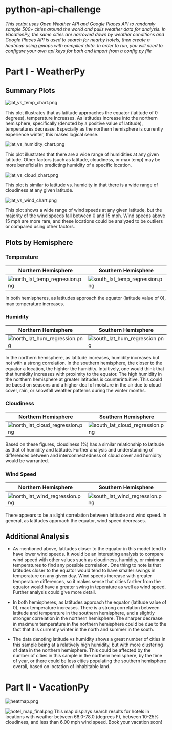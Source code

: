 # python-api-challenge
*This script uses Open Weather API and Google Places API to randomly sample 500+ cities around the world and pulls weather data for analysis. In VacationPy, the same cities are narrowed down by weather conditions and Google Places API is used to search for nearby hotels, then create a heatmap using gmaps with compiled data.*
*In order to run, you will need to configure your own api keys for both and import from a config.py file*

# Part I - WeatherPy 
## Summary Plots
![lat_vs_temp_chart.png](output_data/lat_vs_temp_chart.png?raw=true "Title")

This plot illustrates that as latitude approaches the equator (latitude of 0 degrees), temperature increases. As latitudes increase into the northern hemisphere, specifically (denoted by a positive value of latitude), temperatures decrease. Especially as the northern hemisphere is currently experience winter, this makes logical sense. 


![lat_vs_humidity_chart.png](output_data/lat_vs_humidity_chart.png?raw=true "Title")

This plot illustrates that there are a wide range of humidities at any given latitude. Other factors (such as latitude, cloudiness, or max temp) may be more beneficial in predicting humidity of a specific location. 

![lat_vs_cloud_chart.png](output_data/lat_vs_cloud_chart.png?raw=true "Title")

This plot is similar to latitude vs. humidity in that there is a wide range of cloudiness at any given latitude.

![lat_vs_wind_chart.png](output_data/lat_vs_wind_chart.png?raw=true "Title")

This plot shows a wide range of wind speeds at any given latitude, but the majority of the wind speeds fall between 0 and 15 mph. Wind speeds above 15 mph are more rare, and these locations could be analyzed to be outliers or compared using other factors. 

## Plots by Hemisphere

### Temperature
| Northern Hemisphere | Southern Hemisphere |
| ------------------- | ------------------- |
| ![north_lat_temp_regression.png](output_data/north_lat_temp_regression.png?raw=true "Title") | ![south_lat_temp_regression.png](output_data/south_lat_temp_regression.png?raw=true "Title")|
 
 In both hemispheres, as latitudes approach the equator (latitude value of 0), max temperature increases.

### Humidity
| Northern Hemisphere | Southern Hemisphere |
| ------------------- | ------------------- |
| ![north_lat_hum_regression.png](output_data/north_lat_hum_regression.png?raw=true "Title") | ![south_lat_hum_regression.png](output_data/south_lat_hum_regression.png?raw=true "Title")|

In the northern hemisphere, as latitude increases, humidity increases but not with a strong correlation. In the southern hemisphere, the closer to the equator a location, the highter the humidity. Intuitively, one would think that that humidity increases with proximity to the equator. The high humidity in the northern hemisphere at greater latitudes is counterintuitive. This could be baesd on seasons and a higher deal of moisture in the air due to cloud cover, rain, or snowfall weather patterns during the winter months.

### Cloudiness
| Northern Hemisphere | Southern Hemisphere |
| ------------------- | ------------------- |
| ![north_lat_cloud_regression.png](output_data/north_lat_cloud_regression.png?raw=true "Title") | ![south_lat_cloud_regression.png](output_data/south_lat_cloud_regression.png?raw=true "Title")|

Based on these figures, cloudiness (%) has a similar relationship to latitude as that of humidity and latitude. Further analysis and understanding of differences between and interconnectedness of cloud cover and humidity would be warranted. 

### Wind Speed
| Northern Hemisphere | Southern Hemisphere |
| ------------------- | ------------------- |
| ![north_lat_wind_regression.png](output_data/north_lat_wind_regression.png?raw=true "Title") | ![south_lat_wind_regression.png](output_data/south_lat_wind_regression.png?raw=true "Title")|

There appears to be a slight correlation between latitude and wind speed. In general, as latitudes approach the equator, wind speed decreases. 



## Additional Analysis

* As mentioned above, latitudes closer to the equator in this model tend to have lower wind speeds. It would be an interesting analysis to compare wind speed with other values such as cloudiness, humidity, or minimum temperatures to find any possible correlation. One thing to note is that latitudes closer to the equator would tend to have smaller swings in temperature on any given day. Wind speeds increase with greater temperature differences, so it makes sense that cities farther from the equator would have a greater swing in teperature as well as wind speed. Further analysis could give more detail. 

* In both hemispheres, as latitudes approach the equator (latitude value of 0), max temperature increases. There is a strong correlation between latitude and temperature in the southern hemisphere, and a slightly stronger correlation in the northern hemisphere. The sharper decrease in maximum temperature in the northern hemisphere could be due to the fact that it is currently winter in the north and summer in the south. 

* The data denoting latitude vs humidity shows a great number of cities in this sample being at a relatively high humidity, but with more clustering of data in the northern hemisphere. This could be affected by the number of cities in this sample in the northern hemisphere, by the time of year, or there could be less cities populating the southern hemisphere overall, based on loctation of inhabitable land. 

# Part II - VacationPy 

![heatmap.png](output_data/heatmap.png?raw=true "Title") 



![hotel_map_final.png](output_data/hotel_map_final.png?raw=true "Title") 
This map displays search results for hotels in locations with weather between 68.0-78.0 (degrees F), between 10-25% cloudiness, and less than 6.00 mph wind speed. Book your vacation soon!